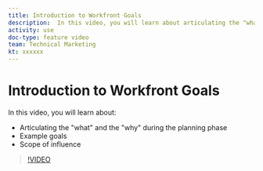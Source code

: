 ```yaml
---
title: Introduction to Workfront Goals
description:  In this video, you will learn about articulating the "what" and the "why" during the planning phase, example goals, and scope of influence.
activity: use
doc-type: feature video
team: Technical Marketing
kt: xxxxxx
---
```

# Introduction to Workfront Goals

In this video, you will learn about:

* Articulating the "what" and the "why" during the planning phase
* Example goals
* Scope of influence

>[!VIDEO](https://video.tv.adobe.com/v/335183/?quality=12)